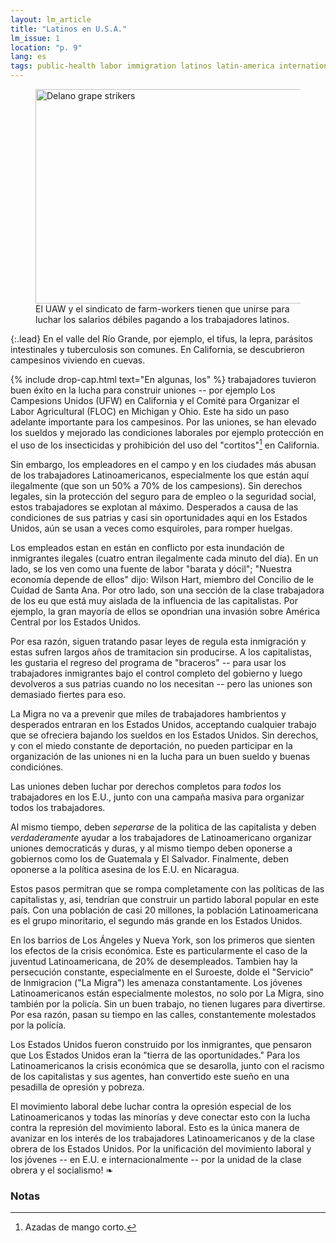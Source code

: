 ```yaml
---
layout: lm_article
title: "Latinos en U.S.A."
lm_issue: 1
location: "p. 9"
lang: es
tags: public-health labor immigration latinos latin-america internationalism california workers-rights farming foreign-policy crisis spanish migra poverty strategy
---
```


<figure>
  <img alt="Delano grape strikers" src="grape-strikers.jpg" width="576" height="343">
  <figcaption>El <abbr>UAW</abbr> y el sindicato de farm-workers tienen que unirse para luchar los salarios débiles pagando a los trabajadores latinos.</figcaption>
</figure>

{:.lead}
En el valle del Río Grande, por ejemplo,
el tifus, la lepra, parásitos intestinales y
tuberculosis son comunes. En California, se
descubrieron campesinos viviendo en cuevas.

{% include drop-cap.html text="En algunas, los" %}
trabajadores tuvieron buen éxito en la lucha
para construir uniones -- por
ejemplo Los Campesions Unidos
(<abbr>UFW</abbr>) en California y el Comité
para Organizar el Labor Agricultural
(<abbr>FLOC</abbr>)
en Michigan y Ohio. Este ha sido un
paso adelante importante para
los campesinos. Por las uniones,
se han elevado los sueldos y
mejorado las condiciones
laborales por ejemplo protección
en el uso de los insecticidas y
prohibición del uso del "cortitos"[^1]
en California.

Sin embargo, los empleadores en
el campo y en los ciudades
más abusan de los trabajadores
Latinoamericanos, especialmente los que están aquí ilegalmente (que son un 50% a 70% de los campesions).
Sin derechos legales, sin la protección del seguro para de empleo o la seguridad social,
estos trabajadores se explotan al máximo.
Desperados a causa de las condiciones de sus patrias y casi sin oportunidades aqui en los Estados Unidos,
aún se usan a veces como esquiroles, para romper huelgas.

Los empleados estan en están en conflicto por esta inundación de inmigrantes ilegales (cuatro entran ilegalmente cada minuto del día).
En un lado, se los ven como una fuente de labor "barata y dócil"; "Nuestra economía depende de ellos" dijo:
Wilson Hart, miembro del Concilio de le Cuidad de Santa Ana.
Por otro lado, son una sección de la clase trabajadora de los eu que está muy aislada de la influencia de las capitalistas.
Por ejemplo, la gran mayoría de ellos se opondrian una invasión sobre América Central por los Estados Unidos.

Por esa razón, siguen tratando pasar leyes de regula esta inmigración y estas
sufren largos años de tramitacion sin producirse. A los capitalistas, les gustaria el regreso del programa de "braceros" --
para usar los trabajadores inmigrantes bajo el control completo del gobierno y luego devolveros a sus patrias
cuando no los necesitan -- pero las uniones son demasiado fiertes para eso.

La Migra no va a prevenir que miles de trabajadores hambrientos y desperados entraran en los Estados Unidos,
acceptando cualquier trabajo que se ofreciera bajando los sueldos en los Estados Unidos.
Sin derechos, y con el miedo constante de deportación, no pueden participar en la organización de las uniones
ni en la lucha para un buen sueldo y buenas condiciónes.

Las uniones deben luchar por derechos completos para *todos* los trabajadores en los E.U.,
junto con una campaña masiva para organizar todos los trabajadores.

Al mismo tiempo, deben *seperarse* de la politica de las capitalista y deben *verdaderamente* ayudar
a los trabajadores de Latinoamericano organizar uniones democraticás y duras, y al mismo tiempo deben oponerse a
gobiernos como los de Guatemala y El Salvador.
Finalmente, deben oponerse a la política asesina de los E.U. en Nicaragua.

Estos pasos permitran que se rompa completamente con las políticas de las capitalistas y,
asi, tendrían que construir un partido laboral popular en este país.
Con una población de casi 20 millones, la población Latinoamericana es el grupo minoritario,
el segundo más grande en los Estados Unidos.

En los barrios de Los Ángeles y Nueva York,
son los primeros que sienten los efectos de la crisis económica.
Este es particularmente el caso de la juventud Latinoamericana, de 20% de desempleados.
Tambien hay la persecución constante, especialmente en el Suroeste,
dolde el "Servicio" de Inmigracion ("La Migra") les amenaza constantamente.
Los jóvenes Latinoamericanos están especialmente molestos, no solo por La Migra, sino también por la policía.
Sin un buen trabajo, no tienen lugares para divertirse.
Por esa razón, pasan su tiempo en las calles, constantemente molestados por la policía.

Los Estados Unidos fueron construido por los inmigrantes,
que pensaron que Los Estados Unidos eran la "tierra de las oportunidades."
Para los Latinoamericanos la crisis económica que se desarolla,
junto con el racismo de los capitalistas y sus agentes, han convertido este sueño
en una pesadilla de opresión y pobreza.

El movimiento laboral debe luchar contra la opresión especial de los Latinoamericanos
y todas las minorías y deve conectar esto con la lucha contra la represión del movimiento laboral.
Esto es la única manera de avanizar en los interés de los trabajadores Latinoamericanos
y de la clase obrera de los Estados Unidos.
Por la unificación del movimiento laboral y los jóvenes -- en E.U. e internacionalmente --
por la unidad de la clase obrera y el socialismo!&nbsp;❧

### Notas

[^1]: Azadas de mango corto.